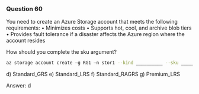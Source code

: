 ### Question 60

You need to create an Azure Storage account that meets the following requirements:
• Minimizes costs
• Supports hot, cool, and archive blob tiers
• Provides fault tolerance if a disaster affects the Azure region where the account resides

How should you complete the sku argument?

```bash
az storage account create –g RG1 –n stor1 --kind __________ --sku __________
```

d) Standard_GRS
e) Standard_LRS
f) Standard_RAGRS
g) Premium_LRS

Answer: d

